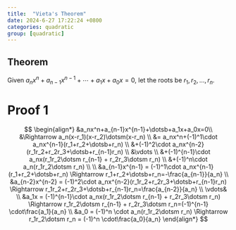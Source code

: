 ```yaml
---
title:  "Vieta's Theorem"
date: 2024-6-27 17:22:24 +0800
categories: quadratic
group: [quadratic]
---
```


## Theorem


Given $a_nx^n+a_{n-1}x^{n-1}+\dotsb+a_1x+a_0x=0$, let the roots be $r_1,r_2,\dotsc,r_n$.

# Proof 1

$$
\begin{align*}
&a_nx^n+a_{n-1}x^{n-1}+\dotsb+a_1x+a_0x=0\\
&\Rightarrow a_n(x-r_1)(x-r_2)\dotsm(x-r_n) \\
&= a_nx^n+(-1)^1\cdot a_nx^{n-1}(r_1+r_2+\dotsb+r_n) \\
&+(-1)^2\cdot a_nx^{n-2}(r_1r_2+r_2r_3+\dotsb+r_{n-1}r_n) \\
&\vdots \\
&+(-1)^{n-1}\cdot a_nx(r_1r_2\dotsm r_{n-1} + r_2r_3\dotsm r_n) \\
&+(-1)^n\cdot a_n(r_1r_2\dotsm r_n) \\
\\
&a_{n-1}x^{n-1} = (-1)^1\cdot a_nx^{n-1}(r_1+r_2+\dotsb+r_n) \Rightarrow r_1+r_2+\dotsb+r_n=-\frac{a_{n-1}}{a_n} \\
&a_{n-2}x^{n-2} = (-1)^2\cdot a_nx^{n-2}(r_1r_2+r_2r_3+\dotsb+r_{n-1}r_n) \Rightarrow r_1r_2+r_2r_3+\dotsb+r_{n-1}r_n=\frac{a_{n-2}}{a_n} \\
\vdots& \\
&a_1x = (-1)^{n-1}\cdot a_nx(r_1r_2\dotsm r_{n-1} + r_2r_3\dotsm r_n) \Rightarrow r_1r_2\dotsm r_{n-1} + r_2r_3\dotsm r_n=(-1)^{n-1} \cdot\frac{a_1}{a_n} \\
&a_0 = (-1)^n \cdot a_n(r_1r_2\dotsm r_n) \Rightarrow r_1r_2\dotsm r_n = (-1)^n \cdot\frac{a_0}{a_n}
\end{align*}
$$